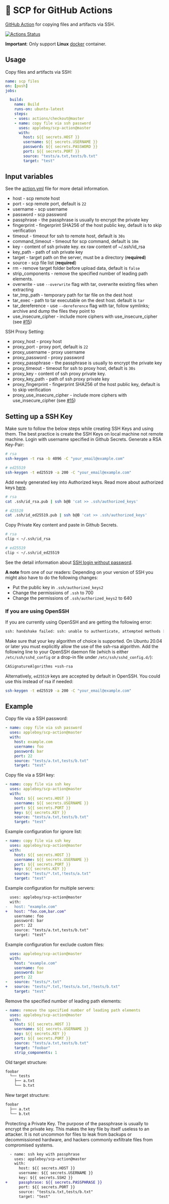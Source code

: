 # 🚀 SCP for GitHub Actions

[GitHub Action](https://github.com/features/actions) for copying files and artifacts via SSH.

[![Actions Status](https://github.com/appleboy/scp-action/workflows/scp%20files/badge.svg)](https://github.com/appleboy/scp-action/actions)

**Important**: Only support **Linux** [docker](https://www.docker.com/) container.

## Usage

Copy files and artifacts via SSH:

```yaml
name: scp files
on: [push]
jobs:

  build:
    name: Build
    runs-on: ubuntu-latest
    steps:
    - uses: actions/checkout@master
    - name: copy file via ssh password
      uses: appleboy/scp-action@master
      with:
        host: ${{ secrets.HOST }}
        username: ${{ secrets.USERNAME }}
        password: ${{ secrets.PASSWORD }}
        port: ${{ secrets.PORT }}
        source: "tests/a.txt,tests/b.txt"
        target: "test"
```

## Input variables

See the [action.yml](./action.yml) file for more detail information.

* host - scp remote host
* port - scp remote port, default is `22`
* username - scp username
* password - scp password
* passphrase - the passphrase is usually to encrypt the private key
* fingerprint - fingerprint SHA256 of the host public key, default is to skip verification
* timeout - timeout for ssh to remote host, default is `30s`
* command_timeout - timeout for scp command, default is `10m`
* key - content of ssh private key. ex raw content of ~/.ssh/id_rsa
* key_path - path of ssh private key
* target - target path on the server, must be a directory (**required**)
* source - scp file list (**required**)
* rm - remove target folder before upload data, default is `false`
* strip_components - remove the specified number of leading path elements.
* overwrite - use `--overwrite` flag with tar, overwrite existing files when extracting
* tar_tmp_path - temporary path for tar file on the dest host
* tar_exec - path to tar executable on the dest host. default is `tar`
* tar_dereference - use `--dereference` flag with tar, follow symlinks; archive and dump the files they point to
* use_insecure_cipher - include more ciphers with use_insecure_cipher (see [#15](https://github.com/appleboy/scp-action/issues/15))

SSH Proxy Setting:

* proxy_host - proxy host
* proxy_port - proxy port, default is `22`
* proxy_username - proxy username
* proxy_password - proxy password
* proxy_passphrase - the passphrase is usually to encrypt the private key
* proxy_timeout - timeout for ssh to proxy host, default is `30s`
* proxy_key - content of ssh proxy private key.
* proxy_key_path - path of ssh proxy private key
* proxy_fingerprint - fingerprint SHA256 of the host public key, default is to skip verification
* proxy_use_insecure_cipher - include more ciphers with use_insecure_cipher (see [#15](https://github.com/appleboy/scp-action/issues/15))

## Setting up a SSH Key

Make sure to follow the below steps while creating SSH Keys and using them.
The best practice is create the SSH Keys on local machine not remote machine.
Login with username specified in Github Secrets. Generate a RSA Key-Pair:

```bash
# rsa
ssh-keygen -t rsa -b 4096 -C "your_email@example.com"

# ed25519
ssh-keygen -t ed25519 -a 200 -C "your_email@example.com"
```

Add newly generated key into Authorized keys. Read more about authorized keys [here](https://www.ssh.com/ssh/authorized_keys/).

```bash
# rsa
cat .ssh/id_rsa.pub | ssh b@B 'cat >> .ssh/authorized_keys'

# d25519
cat .ssh/id_ed25519.pub | ssh b@B 'cat >> .ssh/authorized_keys'
```

Copy Private Key content and paste in Github Secrets.

```bash
# rsa
clip < ~/.ssh/id_rsa

# ed25519
clip < ~/.ssh/id_ed25519
```

See the detail information about [SSH login without password](http://www.linuxproblem.org/art_9.html).

**A note** from one of our readers: Depending on your version of SSH you might also have to do the following changes:

* Put the public key in `.ssh/authorized_keys2`
* Change the permissions of `.ssh` to 700
* Change the permissions of `.ssh/authorized_keys2` to 640

### If you are using OpenSSH

If you are currently using OpenSSH and are getting the following error:

```bash
ssh: handshake failed: ssh: unable to authenticate, attempted methods [none publickey]
```

Make sure that your key algorithm of choice is supported.
On Ubuntu 20.04 or later you must explicitly allow the use of the ssh-rsa algorithm. Add the following line to your OpenSSH daemon file (which is either `/etc/ssh/sshd_config` or a drop-in file under `/etc/ssh/sshd_config.d/`):

```bash
CASignatureAlgorithms +ssh-rsa
```

Alternatively, `ed25519` keys are accepted by default in OpenSSH. You could use this instead of rsa if needed:

```bash
ssh-keygen -t ed25519 -a 200 -C "your_email@example.com"
```

## Example

Copy file via a SSH password:

```yaml
- name: copy file via ssh password
  uses: appleboy/scp-action@master
  with:
    host: example.com
    username: foo
    password: bar
    port: 22
    source: "tests/a.txt,tests/b.txt"
    target: "test"
```

Copy file via a SSH key:

```yaml
- name: copy file via ssh key
  uses: appleboy/scp-action@master
  with:
    host: ${{ secrets.HOST }}
    username: ${{ secrets.USERNAME }}
    port: ${{ secrets.PORT }}
    key: ${{ secrets.KEY }}
    source: "tests/a.txt,tests/b.txt"
    target: "test"
```

Example configuration for ignore list:

```yaml
- name: copy file via ssh key
  uses: appleboy/scp-action@master
  with:
    host: ${{ secrets.HOST }}
    username: ${{ secrets.USERNAME }}
    port: ${{ secrets.PORT }}
    key: ${{ secrets.KEY }}
    source: "tests/*.txt,!tests/a.txt"
    target: "test"
```

Example configuration for multiple servers:

```diff
  uses: appleboy/scp-action@master
  with:
-   host: "example.com"
+   host: "foo.com,bar.com"
    username: foo
    password: bar
    port: 22
    source: "tests/a.txt,tests/b.txt"
    target: "test"
```

Example configuration for exclude custom files:

```yaml
  uses: appleboy/scp-action@master
  with:
    host: "example.com"
    username: foo
    password: bar
    port: 22
-   source: "tests/*.txt"
+   source: "tests/*.txt,!tests/a.txt,!tests/b.txt"
    target: "test"
```

Remove the specified number of leading path elements:

```yaml
- name: remove the specified number of leading path elements
  uses: appleboy/scp-action@master
  with:
    host: ${{ secrets.HOST }}
    username: ${{ secrets.USERNAME }}
    key: ${{ secrets.KEY }}
    port: ${{ secrets.PORT }}
    source: "tests/a.txt,tests/b.txt"
    target: "foobar"
    strip_components: 1
```

Old target structure:

```sh
foobar
  └── tests
    ├── a.txt
    └── b.txt
```

New target structure:

```sh
foobar
  ├── a.txt
  └── b.txt
```

Protecting a Private Key. The purpose of the passphrase is usually to encrypt the private key. This makes the key file by itself useless to an attacker. It is not uncommon for files to leak from backups or decommissioned hardware, and hackers commonly exfiltrate files from compromised systems.

```diff
  - name: ssh key with passphrase
    uses: appleboy/scp-action@master
    with:
      host: ${{ secrets.HOST }}
      username: ${{ secrets.USERNAME }}
      key: ${{ secrets.SSH2 }}
+     passphrase: ${{ secrets.PASSPHRASE }}
      port: ${{ secrets.PORT }}
      source: "tests/a.txt,tests/b.txt"
      target: "test"
```
